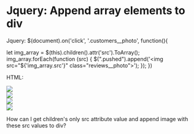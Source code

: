 
# Jquery: Append array elements to div

Jquery:
$(document).on('click', '.customers__photo', function(){
  
  let img_array = $(this).children().attr('src').ToArray();
  img_array.forEach(function (src) {
    $(".pushed").append('<img src="${'img_array.src'}" class="reviews__photo">');
   });
})

HTML:
<div class="customers__photo" data-id="1">
  <div class="customers__photo item">
    <img src="./ДИВАН 1.jpg" class="reviews__photo" data-id="a1">
  </div>
  <div class="customers__photo item">
    <img src="./ДИВАН 2.jpg" class="reviews__photo" data-id="a2">
  </div>
</div>

<div class="customers__photo" data-id="2">
  <div class="customers__photo item">
    <img src="./ДИВАН 3.jpg" class="reviews__photo" data-id="a1"></div>
    <div class="customers__photo item">
      <img src="./ДИВАН 4.jpg" class="reviews__photo" data-id="a2">
    </div>
  </div>

  <div class="pushed"></div>

How can I get children's only src attribute value and append image with these src values to div?

        